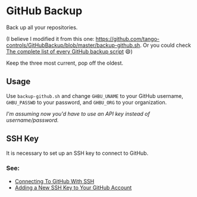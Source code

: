 # GitHub Backup

Back up all your repositories.

(I believe I modified it from this one: https://github.com/tango-controls/GitHubBackup/blob/master/backup-github.sh.  Or you could check [The complete list of every GitHub backup script](https://rewind.com/blog/every-github-backup-script-complete-list/) 😄)

Keep the three most current, pop off the oldest.

## Usage

Use `backup-github.sh` and change `GHBU_UNAME` to your GitHub username, `GHBU_PASSWD` to your password, and `GHBU_ORG` to your organization.

_I'm assuming now you'd have to use an API key instead of username/password._

## SSH Key

It is necessary to set up an SSH key to connect to GitHub.

### See:

* [Connecting To GitHub With SSH](https://help.github.com/articles/connecting-to-github-with-ssh/)
* [Adding a New SSH Key to Your GitHub Account](https://help.github.com/articles/adding-a-new-ssh-key-to-your-github-account/)

<!-- Tammy DiPrima -->
